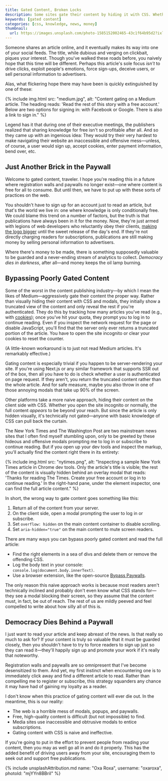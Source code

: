 ```yaml
---
title: Gated Content, Broken Locks
description: Some sites gate their content by hiding it with CSS. Whether you open the site incognito or normally, the full content appears to be beyond reach. But it's not—anyone can pull back the curtain.
keywords: [gated content]
categories: [css, knowledge, news, money]
thumbnail:
  url: https://images.unsplash.com/photo-1585152002465-43c1f64b95d2?ixlib=rb-1.2.1&ixid=MnwxMjA3fDB8MHxwaG90by1wYWdlfHx8fGVufDB8fHx8&auto=format&fit=crop&w=1600&h=900&q=80
---
```


Someone shares an article online, and it eventually makes its way into one of your social feeds. The title, while dubious and verging on clickbait, piques your interest. Though you've walked these roads before, you naively hope that this time will be different. Perhaps this article's sole focus *isn't* to drive clicks, exploit people's emotions, force sign-ups, deceive users, or sell personal information to advertisers.

Alas, what flickering hope there may have been is quickly extinguished by one of these:

{% include img.html src: "medium.jpg", alt: "Content gating on a Medium article. The heading reads: 'Read the rest of this story with a free account.' Below are two options for signing in: with Facebook or Google. There is also a link to sign in." %}

Legend has it that during one of their executive meetings, the publishers realized that sharing knowledge for free isn't so profitable after all. And so they came up with an ingenious idea: They would try their very hardest to make navigating their website an inaccessible and offensive mess—unless, of course, a user would sign up, accept cookies, enter payment information, bend over, etc.

## Just Another Brick in the Paywall

Welcome to gated content, traveler. I hope you're reading this in a future where registration walls and paywalls no longer exist—one where content is free for all to consume. But until then, we have to put up with these sorts of practices on the web.

You shouldn't have to sign up for an account just to read an article, but that's the world we live in: one where knowledge is only conditionally free. We could blame this trend on a number of factors, but the truth is that publications have always been in it for the money. Now, they're just armed with legions of web developers who reluctantly obey their clients, [making the logo bigger](https://www.youtube.com/watch?v=5AxwaszFbDw) until the sweet release of the day's end. If they're not directly charging readers for subscriptions, publications are still making money by selling personal information to advertisers.

Where there's money to be made, there is something supposedly valuable to be guarded and a never-ending stream of analytics to collect. _Democracy dies in darkness_, after all—and money keeps the oil lamp burning.

## Bypassing Poorly Gated Content

Some of the worst in the content publishing industry—by which I mean the likes of Medium—aggressively gate their content the proper way. Rather than visually hiding their content with CSS and modals, they initially show a truncated view of the content and only reveal the rest if you're authenticated. They do this by tracking how many articles you've read (e.g., with [cookies](/blog/what-are-cookies/)); once you've hit your quota, they prompt you to log in to continue reading. Even if you inspect the network request for the page or disable JavaScript, you'll find that the server only ever returns a truncated portion of the article. You have to open the site incognito or clear your cookies to reset the counter.

(A little-known workaround is to just not read Medium articles. It's remarkably effective.)

Gating content is especially trivial if you happen to be server-rendering your site. If you're using Next.js or any similar framework that supports SSR out of the box, then all you have to do is check whether a user is authenticated on page request. If they aren't, you return the truncated content rather than the whole article. And for safe measure, maybe you also throw in one of those annoying modals that take up 90% of the screen.

Other platforms take a more naive approach, hiding their content on the client side with CSS. Whether you open the site incognito or normally, the full content *appears* to be beyond your reach. But since the article is only hidden visually, it's technically not gated—anyone with basic knowledge of CSS can pull back the curtain.

The New York Times and The Washington Post are two mainstream news sites that I often find myself stumbling upon, only to be greeted by these hideous and offensive modals prompting me to log in or subscribe to continue reading. But if you open up your dev tools and inspect the markup, you'll actually find the content right there in its entirety:

{% include img.html src: "nytimes.png", alt: "Inspecting a sample New York Times article in Chrome dev tools. Only the article's title is visible; the rest of the content is visually hidden behind an overlay modal that reads: 'Thanks for reading The Times. Create your free account or log in to continue reading.' In the right-hand pane, under the element inspector, one can find the full article content." %}

In short, the wrong way to gate content goes something like this:

1. Return all of the content from your server.
2. On the client side, open a modal prompting the user to log in or subscribe.
3. Set `overflow: hidden` on the main content container to disable scrolling.
4. Set `aria-hidden="true"` on the main content to mute screen readers.

There are many ways you can bypass poorly gated content and read the full article:

- Find the right elements in a sea of divs and delete them or remove the offending CSS.
- Log the body text in your console: `console.log(document.body.innerText)`.
- Use a browser extension, like the open-source [Bypass Paywalls](https://github.com/iamadamdev/bypass-paywalls-chrome).

The only reason this naive approach works is because most readers aren't technically inclined and probably don't even know what CSS stands for—they see a modal blocking their screen, so they assume that the content must, in fact, be out of reach. The rest of us are mildly peeved and feel compelled to write about how silly all of this is.

## Democracy Dies Behind a Paywall

I just want to read your article and keep abreast of the news. Is that really so much to ask for? If your content is truly so valuable that it must be guarded closely, then you shouldn't have to try to force readers to sign up just so they can read it—they'll happily sign up and promote your work if it's really that noteworthy.

Registration walls and paywalls are so omnipresent that I've become desensitized to them. And yet, my first instinct when encountering one is to immediately click away and find a different article to read. Rather than compelling me to register or subscribe, this strategy squanders any chance it may have had of gaining my loyalty as a reader.

I don't know when this practice of gating content will ever die out. In the meantime, this is our reality:

- The web is a horrible mess of modals, popups, and paywalls.
- Free, high-quality content is difficult (but not impossible) to find.
- Media sites use inaccessible and obtrusive modals to entice subscriptions.
- Gating content with CSS is naive and ineffective.

If you're going to put in the effort to prevent people from reading your content, then you may as well go all in and do it properly. This has the added benefit of driving users away from your site, encouraging them to seek out and support free publications.

{% include unsplashAttribution.md name: "Oxa Roxa", username: "oxaroxa", photoId: "mjYYn8BBriI" %}
